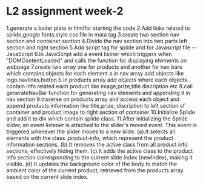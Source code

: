 
# L2 assignment week-2

1.generate a boiler plate in htmlfor starting the code
2.Add links related to splide,google fonts,style.css file  in mata tag
3.create two section nav section and container section
4.Divide the nav section into two parts left section and right section 
5.Add  script tag for splide and for Javascript file
--JavaScript
6.In JavaScript add a event listner which triggers when "DOMContentLoaded" and calls the function for displaying elwments on webpage
7.create two array one for products and another for nav bars which contains objects for each element 
a.in nav array add objects like logo,navlinks,button
b.in products array add objects where each objects contain info related each product like image,prize,title discription etc
8.call generateNavBar function for generating nav elements and appending it in nav section 
9.traverse on products array and access each object and append products information like title,prize, discription to left section of container and product image to right section of container 
10.Initialize Splide and add it to div which contain splide class.
11.After initializing the Splide slider, an event listener is attached to the slider's moved event. This event is triggered whenever the slider moves to a new slide.
(a).It selects all elements with the class .product-info, which represent the product information sections.
(b).It removes the active class from all product info sections, effectively hiding them.
(c).It adds the active class to the product info section corresponding to the current slide index (newIndex), making it visible.
(d).It updates the background color of the body to match the ambient color of the current product, retrieved from the products array based on the current slide index.


